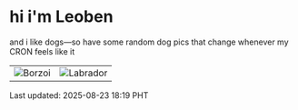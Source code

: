 # hi i'm Leoben

and i like dogs—so have some random dog pics that change whenever my CRON feels like it

|  |  |
|--------|----------|
| ![Borzoi](https://random-dog-vercel.vercel.app/api/random-borzoi?v=1755944351) | ![Labrador](https://random-dog-vercel.vercel.app/api/random-labrador?v=1755944351) |

Last updated: 2025-08-23 18:19 PHT
